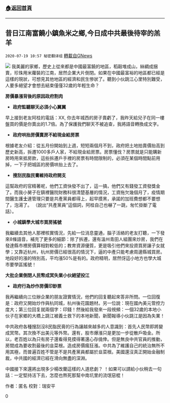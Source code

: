 ###  [:house:返回首頁](https://github.com/ourhimalayas/txt)
---

## 昔日江南富饒小鎮魚米之鄉,今日成中共最後待宰的羔羊
`2020-07-19 10:57 秘密翻译组` [轉載自GNews](https://gnews.org/zh-hant/269795/)

![](https://s3.amazonaws.com/gnews-media-offload/wp-content/uploads/2020/07/19105337/Picture-1-120.png)
我美麗的家鄉，歷史上從來都是中國最富饒的地區，稻穀堆成山，絲綢成捆賣，珍珠用米蘿裝的江南，居然企業大片倒閉。如果在中國最富裕的地區都已經是這樣的現狀，可想見其他地區的經濟和民生慘狀了。聽到小伙跳江心里特別難受，人要多絕望才會想去結束僅僅32歲的年輕生命？

**房價暴漲背後的原因政府割肉**

- **政府監聽聊天必須小心翼翼**


早上接到老友阿桂的電話：XX, 你去年城西的房子賣虧了，我昨天給兒子在同一樓盤買的價是你賣出的1.7倍。為了保護我們聊天不被追查，我將語音轉換成文字。

- **政府哄抬房價賣房不給現金給房票**


根據老友介紹：從五月份開始到上週，短短兩個月不到，政府把土地拍賣價抬高到歷史新高，拆遷1000多戶人家，不給現金給房票。房票懂伐？房票就是只能購新房時用來抵房款，這些拆遷戶手裡的房票有時間限制的，必須在某個時間點前用掉，一下子把城區的房價哄抬上去了。

- **搜刮民脂民膏維持政府開支**


這幫政府的官精著呢，他們工資快發不出了，這一搞，他們又有錢發工資發獎金了。而我小舅子在鎮裡醫院財務科很清楚基層的情況，工資拖欠幾個月了，疫情期間醫生護**士**連管理只要是共產黨員都得上，起早摸黑，承諾的加班費想都不要想了，泡湯了。 （說出“共產黨員”這個詞，阿桂自己也嚇了一跳，匆忙掛斷了電話）。

- **小城鎮學大城市買房搖號**


我繼續去其他人那裡核實情況，先給一位消息靈通，腦子活絡的老友打聽，一下發來8條語音，補充了更多的細節：除了拆遷，還有溫州青田人組團來炒房，我們在發達縣市裡房價算相對較低的；教育資源優質，更是吸引他們來投資買房讓子女就學；又靠近杭州，杭州房價已經很高的情況下，逼的中產只能考慮周邊縣城買房。地段好的漲的特別高，平均漲50%是有的。政府精明，居然伢這小地方也學大城市要學區搖號！

**大批企業倒閉人民幣成冥失業小伙絕望投江**

- **政府行為炒作房價印鈔票**


我再繼續向三位辦企業的朋友證實情況，他們的回复聽起來答非所問。一位回復是：政府又開始炒作與杭同城，杭州後花園題材。另一位說：現在國內美元管控力度大；第三位回复就兩個字：印錢！然後給我發來一段視頻：一個32歲的本地小伙子在家鄉的大橋上跳江被義士救下的本地新聞，新聞報導小伙跳江是因為失業！

中共政府各種搜刮沒8民脂民膏的行為讓越來越多的人意識到：首先人民幣即將變成冥幣。其次換不出美元等外幣。還有，股市爆漲只是更加一步從散戶吸金。所以，老百姓以為只有房子還看得見摸得著還心存僥倖。但是無良中共官員的推動，房間成為要收割最後的韭菜根。造成房價瘋狂漲。中共為了維護自己的統治無所不用其極，而普遍百姓不管是不是共產黨員都屬於韭菜根。美國還沒真正開始金融制裁，中共國的經濟已經在滑向無盡的深淵。

中國接下來還將出現多少楊改蘭這樣的人道悲劇？ ！如果可以請給小伙稍去一句話：一定堅持活下去，怎麼也熬死那幫中南坑里的流氓惡棍！

作者：匿名
校對：瑞安平

0
